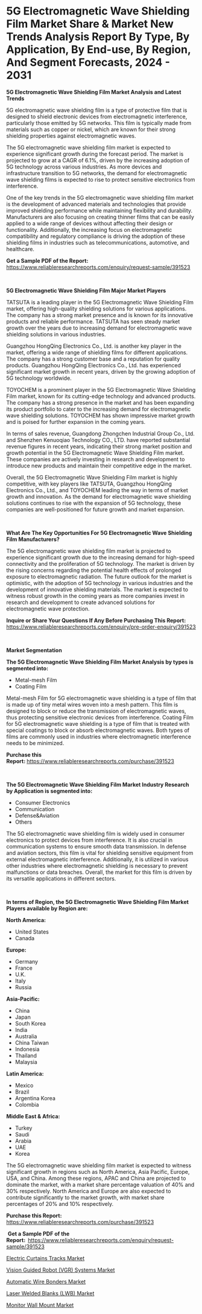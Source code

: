 <p><h1>5G Electromagnetic Wave Shielding Film Market Share & Market New Trends Analysis Report By Type, By Application, By End-use, By Region, And Segment Forecasts, 2024 - 2031</h1></p><p><strong>5G Electromagnetic Wave Shielding Film Market Analysis and Latest Trends</strong></p>
<p><p>5G electromagnetic wave shielding film is a type of protective film that is designed to shield electronic devices from electromagnetic interference, particularly those emitted by 5G networks. This film is typically made from materials such as copper or nickel, which are known for their strong shielding properties against electromagnetic waves.</p><p>The 5G electromagnetic wave shielding film market is expected to experience significant growth during the forecast period. The market is projected to grow at a CAGR of 6.1%, driven by the increasing adoption of 5G technology across various industries. As more devices and infrastructure transition to 5G networks, the demand for electromagnetic wave shielding films is expected to rise to protect sensitive electronics from interference.</p><p>One of the key trends in the 5G electromagnetic wave shielding film market is the development of advanced materials and technologies that provide improved shielding performance while maintaining flexibility and durability. Manufacturers are also focusing on creating thinner films that can be easily applied to a wide range of devices without affecting their design or functionality. Additionally, the increasing focus on electromagnetic compatibility and regulatory compliance is driving the adoption of these shielding films in industries such as telecommunications, automotive, and healthcare.</p></p>
<p><strong>Get a Sample PDF of the Report:&nbsp;</strong> <a href="https://www.reliableresearchreports.com/enquiry/request-sample/391523">https://www.reliableresearchreports.com/enquiry/request-sample/391523</a></p>
<p>&nbsp;</p>
<p><strong>5G Electromagnetic Wave Shielding Film Major Market Players</strong></p>
<p><p>TATSUTA is a leading player in the 5G Electromagnetic Wave Shielding Film market, offering high-quality shielding solutions for various applications. The company has a strong market presence and is known for its innovative products and reliable performance. TATSUTA has seen steady market growth over the years due to increasing demand for electromagnetic wave shielding solutions in various industries.</p><p>Guangzhou HongQing Electronics Co., Ltd. is another key player in the market, offering a wide range of shielding films for different applications. The company has a strong customer base and a reputation for quality products. Guangzhou HongQing Electronics Co., Ltd. has experienced significant market growth in recent years, driven by the growing adoption of 5G technology worldwide.</p><p>TOYOCHEM is a prominent player in the 5G Electromagnetic Wave Shielding Film market, known for its cutting-edge technology and advanced products. The company has a strong presence in the market and has been expanding its product portfolio to cater to the increasing demand for electromagnetic wave shielding solutions. TOYOCHEM has shown impressive market growth and is poised for further expansion in the coming years.</p><p>In terms of sales revenue, Guangdong Zhongchen Industrial Group Co., Ltd. and Shenzhen Kenuoqiao Technology CO., LTD. have reported substantial revenue figures in recent years, indicating their strong market position and growth potential in the 5G Electromagnetic Wave Shielding Film market. These companies are actively investing in research and development to introduce new products and maintain their competitive edge in the market.</p><p>Overall, the 5G Electromagnetic Wave Shielding Film market is highly competitive, with key players like TATSUTA, Guangzhou HongQing Electronics Co., Ltd., and TOYOCHEM leading the way in terms of market growth and innovation. As the demand for electromagnetic wave shielding solutions continues to rise with the expansion of 5G technology, these companies are well-positioned for future growth and market expansion.</p></p>
<p>&nbsp;</p>
<p><strong>What Are The Key Opportunities For 5G Electromagnetic Wave Shielding Film Manufacturers?</strong></p>
<p><p>The 5G electromagnetic wave shielding film market is projected to experience significant growth due to the increasing demand for high-speed connectivity and the proliferation of 5G technology. The market is driven by the rising concerns regarding the potential health effects of prolonged exposure to electromagnetic radiation. The future outlook for the market is optimistic, with the adoption of 5G technology in various industries and the development of innovative shielding materials. The market is expected to witness robust growth in the coming years as more companies invest in research and development to create advanced solutions for electromagnetic wave protection.</p></p>
<p><strong>Inquire or Share Your Questions If Any Before Purchasing This Report:</strong> <a href="https://www.reliableresearchreports.com/enquiry/pre-order-enquiry/391523">https://www.reliableresearchreports.com/enquiry/pre-order-enquiry/391523</a></p>
<p>&nbsp;</p>
<p><strong>Market Segmentation</strong></p>
<p><strong>The 5G Electromagnetic Wave Shielding Film Market Analysis by types is segmented into:</strong></p>
<p><ul><li>Metal-mesh Film</li><li>Coating Film</li></ul></p>
<p><p>Metal-mesh Film for 5G electromagnetic wave shielding is a type of film that is made up of tiny metal wires woven into a mesh pattern. This film is designed to block or reduce the transmission of electromagnetic waves, thus protecting sensitive electronic devices from interference. Coating Film for 5G electromagnetic wave shielding is a type of film that is treated with special coatings to block or absorb electromagnetic waves. Both types of films are commonly used in industries where electromagnetic interference needs to be minimized.</p></p>
<p><strong>Purchase this Report:&nbsp;</strong><a href="https://www.reliableresearchreports.com/purchase/391523">https://www.reliableresearchreports.com/purchase/391523</a></p>
<p>&nbsp;</p>
<p><strong>The 5G Electromagnetic Wave Shielding Film Market Industry Research by Application is segmented into:</strong></p>
<p><ul><li>Consumer Electronics</li><li>Communication</li><li>Defense&Aviation</li><li>Others</li></ul></p>
<p><p>The 5G electromagnetic wave shielding film is widely used in consumer electronics to protect devices from interference. It is also crucial in communication systems to ensure smooth data transmission. In defense and aviation sectors, this film is vital for shielding sensitive equipment from external electromagnetic interference. Additionally, it is utilized in various other industries where electromagnetic shielding is necessary to prevent malfunctions or data breaches. Overall, the market for this film is driven by its versatile applications in different sectors.</p></p>
<p>&nbsp;</p>
<p><strong>In terms of Region, the 5G Electromagnetic Wave Shielding Film Market Players available by Region are:</strong></p>
<p>
    <p> <strong> North America: </strong>
        <ul>
            <li>United States</li>
            <li>Canada</li>
        </ul>
        </p> 
    <p> <strong> Europe: </strong>
        <ul>
            <li>Germany</li>
            <li>France</li>
            <li>U.K.</li>
            <li>Italy</li>
            <li>Russia</li>
        </ul>
        </p> 
    <p> <strong> Asia-Pacific: </strong>
        <ul>
            <li>China</li>
            <li>Japan</li>
            <li>South Korea</li>
            <li>India</li>
            <li>Australia</li>
            <li>China Taiwan</li>
            <li>Indonesia</li>
            <li>Thailand</li>
            <li>Malaysia</li>
        </ul>
        </p> 
    <p> <strong> Latin America: </strong>
        <ul>
            <li>Mexico</li>
            <li>Brazil</li>
            <li>Argentina Korea</li>
            <li>Colombia</li>
        </ul>
        </p> 
    <p> <strong> Middle East & Africa: </strong>
        <ul>
            <li>Turkey</li>
            <li>Saudi</li>
            <li>Arabia</li>
            <li>UAE</li>
            <li>Korea</li>
        </ul>
    </p>
    </p>
<p><p>The 5G electromagnetic wave shielding film market is expected to witness significant growth in regions such as North America, Asia Pacific, Europe, USA, and China. Among these regions, APAC and China are projected to dominate the market, with a market share percentage valuation of 40% and 30% respectively. North America and Europe are also expected to contribute significantly to the market growth, with market share percentages of 20% and 10% respectively.</p></p>
<p><strong>Purchase this Report: </strong><a href="https://www.reliableresearchreports.com/purchase/391523">https://www.reliableresearchreports.com/purchase/391523</a></p>
<p>&nbsp;<strong>Get a Sample PDF of the Report:&nbsp;&nbsp;</strong><a href="https://www.reliableresearchreports.com/enquiry/request-sample/391523">https://www.reliableresearchreports.com/enquiry/request-sample/391523</a></p>
<p><strong></strong></p>
<p><p><a href="https://view.publitas.com/reportprime-1/electric-curtains-tracks-market-size-market-share-and-global-market-analysis-report-2024-2031/">Electric Curtains Tracks Market</a></p><p><a href="https://meowing-lemming-dd3.notion.site/Vision-Guided-Robot-VGR-Systems-Market-Size-Share-Trends-Analysis-Report-By-Material-By-Type--7b8164e77972413bbf37b6d63b15eaff">Vision Guided Robot (VGR) Systems Market</a></p><p><a href="https://cute-banjo-8ca.notion.site/Automatic-Wire-Bonders-Market-Research-Report-Forecasted-for-Period-from-2024-2031-by-Market-Type-2c5c6337f17140e8a75f9a9678740092">Automatic Wire Bonders Market</a></p><p><a href="https://unruly-ladybug-44b.notion.site/Laser-Welded-Blanks-LWB-Market-Provides-a-Comprehensive-Analysis-Including-a-Macro-Overview-of-the-7f90fccb926d4db596ed396fa947f283">Laser Welded Blanks (LWB) Market</a></p><p><a href="https://view.publitas.com/reportprime-1/monitor-wall-mount-market-challenges-opportunities-and-growth-drivers-and-major-market-players-forecasted-for-period-from-2024-2031/">Monitor Wall Mount Market</a></p></p>